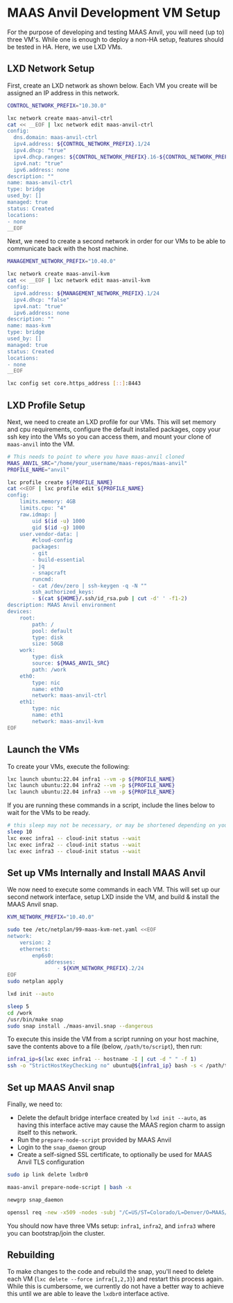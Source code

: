 # MAAS Anvil Development VM Setup

For the purpose of developing and testing MAAS Anvil, you will need (up to) three VM's. While one is enough to deploy a non-HA setup, features should be tested in HA. Here, we use LXD VMs.

## LXD Network Setup

First, create an LXD network as shown below. Each VM you create will be assigned an IP address in this network.

```bash
CONTROL_NETWORK_PREFIX="10.30.0"

lxc network create maas-anvil-ctrl
cat << __EOF | lxc network edit maas-anvil-ctrl
config:
  dns.domain: maas-anvil-ctrl
  ipv4.address: ${CONTROL_NETWORK_PREFIX}.1/24
  ipv4.dhcp: "true"
  ipv4.dhcp.ranges: ${CONTROL_NETWORK_PREFIX}.16-${CONTROL_NETWORK_PREFIX}.31
  ipv4.nat: "true"
  ipv6.address: none
description: ""
name: maas-anvil-ctrl
type: bridge
used_by: []
managed: true
status: Created
locations:
- none
__EOF
```

Next, we need to create a second network in order for our VMs to be able to communicate back with the host machine.

```bash
MANAGEMENT_NETWORK_PREFIX="10.40.0"

lxc network create maas-anvil-kvm
cat << __EOF | lxc network edit maas-anvil-kvm
config:
  ipv4.address: ${MANAGEMENT_NETWORK_PREFIX}.1/24
  ipv4.dhcp: "false"
  ipv4.nat: "true"
  ipv6.address: none
description: ""
name: maas-kvm
type: bridge
used_by: []
managed: true
status: Created
locations:
- none
__EOF

lxc config set core.https_address [::]:8443
```

## LXD Profile Setup

Next, we need to create an LXD profile for our VMs. This will set memory and cpu requirements, configure the default installed packages, copy your ssh key into the VMs so you can access them, and mount your clone of `maas-anvil` into the VM.

```bash
# This needs to point to where you have maas-anvil cloned
MAAS_ANVIL_SRC="/home/your_username/maas-repos/maas-anvil"
PROFILE_NAME="anvil"

lxc profile create ${PROFILE_NAME}
cat <<EOF | lxc profile edit ${PROFILE_NAME}
config:
    limits.memory: 4GB
    limits.cpu: "4"
    raw.idmap: |
        uid $(id -u) 1000
        gid $(id -g) 1000
    user.vendor-data: |
        #cloud-config
        packages:
        - git
        - build-essential
        - jq
        - snapcraft
        runcmd:
        - cat /dev/zero | ssh-keygen -q -N ""
        ssh_authorized_keys:
        - $(cat ${HOME}/.ssh/id_rsa.pub | cut -d' ' -f1-2)
description: MAAS Anvil environment
devices:
    root:
        path: /
        pool: default
        type: disk
        size: 50GB
    work:
        type: disk
        source: ${MAAS_ANVIL_SRC}
        path: /work
    eth0:
        type: nic
        name: eth0
        network: maas-anvil-ctrl
    eth1:
        type: nic
        name: eth1
        network: maas-anvil-kvm
EOF
```

## Launch the VMs

To create your VMs, execute the following:

```bash
lxc launch ubuntu:22.04 infra1 --vm -p ${PROFILE_NAME}
lxc launch ubuntu:22.04 infra2 --vm -p ${PROFILE_NAME}
lxc launch ubuntu:22.04 infra3 --vm -p ${PROFILE_NAME}
```

If you are running these commands in a script, include the lines below to wait for the VMs to be ready.

```bash
# this sleep may not be necessary, or may be shortened depending on your system
sleep 10
lxc exec infra1 -- cloud-init status --wait
lxc exec infra2 -- cloud-init status --wait
lxc exec infra3 -- cloud-init status --wait
```

## Set up VMs Internally and Install MAAS Anvil

We now need to execute some commands in each VM. This will set up our second network interface, setup LXD inside the VM, and build & install the MAAS Anvil snap.

```bash
KVM_NETWORK_PREFIX="10.40.0"

sudo tee /etc/netplan/99-maas-kvm-net.yaml <<EOF
network:
    version: 2
    ethernets:
        enp6s0:
            addresses:
                - ${KVM_NETWORK_PREFIX}.2/24
EOF
sudo netplan apply

lxd init --auto

sleep 5
cd /work
/usr/bin/make snap
sudo snap install ./maas-anvil.snap --dangerous
```

To execute this inside the VM from a script running on your host machine, save the contents above to a file (below, `/path/to/script`), then run:

```bash
infra1_ip=$(lxc exec infra1 -- hostname -I | cut -d " " -f 1)
ssh -o "StrictHostKeyChecking no" ubuntu@${infra1_ip} bash -s < /path/to/script
```

## Set up MAAS Anvil snap

Finally, we need to:

- Delete the default bridge interface created by `lxd init --auto`, as having this interface active may cause the MAAS region charm to assign itself to this network.
- Run the `prepare-node-script` provided by MAAS Anvil
- Login to the `snap_daemon` group
- Create a self-signed SSL certificate, to optionally be used for MAAS Anvil TLS configuration

```bash
sudo ip link delete lxdbr0

maas-anvil prepare-node-script | bash -x

newgrp snap_daemon

openssl req -new -x509 -nodes -subj "/C=US/ST=Colorado/L=Denver/O=MAAS/OU=Anvil/CN=infra1.maas-anvil-ctrl" -keyout /home/ubuntu/.config/anvil/key.pem -out /home/ubuntu/.config/anvil/cert.pem -days 3650
```

You should now have three VMs setup: `infra1`, `infra2`, and `infra3` where you can bootstrap/join the cluster.

## Rebuilding

To make changes to the code and rebuild the snap, you'll need to delete each VM (`lxc delete --force infra{1,2,3}`) and restart this process again. While this is cumbersome, we currently do not have a better way to achieve this until we are able to leave the `lxdbr0` interface active.

